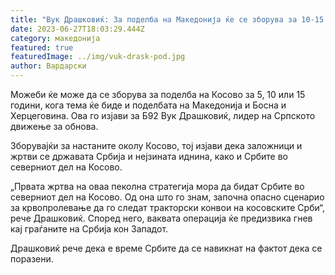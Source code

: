 ```yaml
---
title: "Вук Драшковиќ: За поделба на Македонија ќе се зборува за 10-15 години. "
date: 2023-06-27T18:03:29.444Z
category: македонија
featured: true
featuredImage: ../img/vuk-drask-pod.jpg
author: Вардарски
---
```

Можеби ќе може да се зборува за поделба на Косово за 5, 10 или 15 години, кога тема ќе биде и поделбата на Македонија и Босна и Херцеговина. Ова го изјави за Б92 Вук Драшковиќ, лидер на Српското движење за обнова.

Зборувајќи за настаните околу Косово, тој изјави дека заложници и жртви се државата Србија и нејзината иднина, како и Србите во северниот дел на Косово.

„Првата жртва на оваа пеколна стратегија мора да бидат Србите во северниот дел на Косово. Од она што го знам, започна опасно сценарио за крвопролевање да го следат тракторски конвои на косовските Срби“, рече Драшковиќ. Според него, ваквата операција ќе предизвика гнев кај граѓаните на Србија кон Западот.

Драшковиќ рече дека е време Србите да се навикнат на фактот дека се поразени.